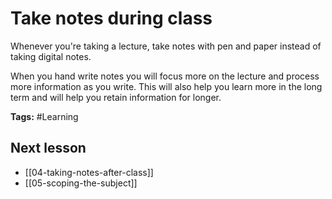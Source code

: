 # Take notes during class
Whenever you're taking a lecture, take notes with pen and paper instead of taking digital notes.

When you hand write notes you will focus more on the lecture and process more information as you write. This will also help you learn more in the long term and will help you retain information for longer.

**Tags:** #Learning

## Next lesson
- [[04-taking-notes-after-class]]
- [[05-scoping-the-subject]]